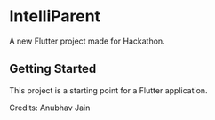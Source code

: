 # IntelliParent

A new Flutter project made for Hackathon.

## Getting Started

This project is a starting point for a Flutter application.

Credits:
Anubhav Jain
